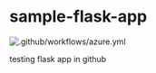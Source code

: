 # sample-flask-app
![.github/workflows/azure.yml](https://github.com/hpsan/sample-flask-app/workflows/.github/workflows/azure.yml/badge.svg)

testing flask app in github

